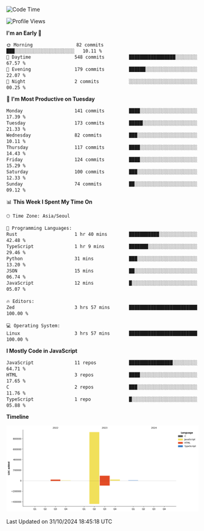 <!--START_SECTION:waka-->
![Code Time](http://img.shields.io/badge/Code%20Time-111%20hrs%2020%20mins-blue)

![Profile Views](http://img.shields.io/badge/Profile%20Views-0-blue)

**I'm an Early 🐤** 

```text
🌞 Morning                82 commits          ███░░░░░░░░░░░░░░░░░░░░░░   10.11 % 
🌆 Daytime                548 commits         █████████████████░░░░░░░░   67.57 % 
🌃 Evening                179 commits         ██████░░░░░░░░░░░░░░░░░░░   22.07 % 
🌙 Night                  2 commits           ░░░░░░░░░░░░░░░░░░░░░░░░░   00.25 % 
```
📅 **I'm Most Productive on Tuesday** 

```text
Monday                   141 commits         ████░░░░░░░░░░░░░░░░░░░░░   17.39 % 
Tuesday                  173 commits         █████░░░░░░░░░░░░░░░░░░░░   21.33 % 
Wednesday                82 commits          ███░░░░░░░░░░░░░░░░░░░░░░   10.11 % 
Thursday                 117 commits         ████░░░░░░░░░░░░░░░░░░░░░   14.43 % 
Friday                   124 commits         ████░░░░░░░░░░░░░░░░░░░░░   15.29 % 
Saturday                 100 commits         ███░░░░░░░░░░░░░░░░░░░░░░   12.33 % 
Sunday                   74 commits          ██░░░░░░░░░░░░░░░░░░░░░░░   09.12 % 
```


📊 **This Week I Spent My Time On** 

```text
🕑︎ Time Zone: Asia/Seoul

💬 Programming Languages: 
Rust                     1 hr 40 mins        ███████████░░░░░░░░░░░░░░   42.48 % 
TypeScript               1 hr 9 mins         ███████░░░░░░░░░░░░░░░░░░   29.46 % 
Python                   31 mins             ███░░░░░░░░░░░░░░░░░░░░░░   13.20 % 
JSON                     15 mins             ██░░░░░░░░░░░░░░░░░░░░░░░   06.74 % 
JavaScript               12 mins             █░░░░░░░░░░░░░░░░░░░░░░░░   05.07 % 

🔥 Editors: 
Zed                      3 hrs 57 mins       █████████████████████████   100.00 % 

💻 Operating System: 
Linux                    3 hrs 57 mins       █████████████████████████   100.00 % 
```

**I Mostly Code in JavaScript** 

```text
JavaScript               11 repos            ████████████████░░░░░░░░░   64.71 % 
HTML                     3 repos             ████░░░░░░░░░░░░░░░░░░░░░   17.65 % 
C                        2 repos             ███░░░░░░░░░░░░░░░░░░░░░░   11.76 % 
TypeScript               1 repo              █░░░░░░░░░░░░░░░░░░░░░░░░   05.88 % 
```



**Timeline**

![Lines of Code chart](https://raw.githubusercontent.com/project-dy/project-dy/main/assets/bar_graph.png)


 Last Updated on 31/10/2024 18:45:18 UTC
<!--END_SECTION:waka-->
